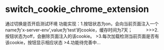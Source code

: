 # switch_cookie_chrome_extension
通过切换是否开启测试环境
  功能实现：1.按钮状态为on，会向当前页面注入一个name为'x-server-env',value为'test'的cookie，缓存时间为7天；
           >>>2.按钮状态为off，会删除页面注入的该cookie。
           >3.每次加载检测当前页面是否有该cookie，按钮显示相应状态
           >4.功能待完善中...


